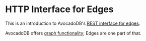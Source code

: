 HTTP Interface for Edges
========================

This is an introduction to AvocadoDB's [REST interface for edges](../../Manual/Graphs/Edges/index.html).

AvocadoDB offers [graph functionality](../../Manual/Graphs/index.html); Edges are one part of that.

